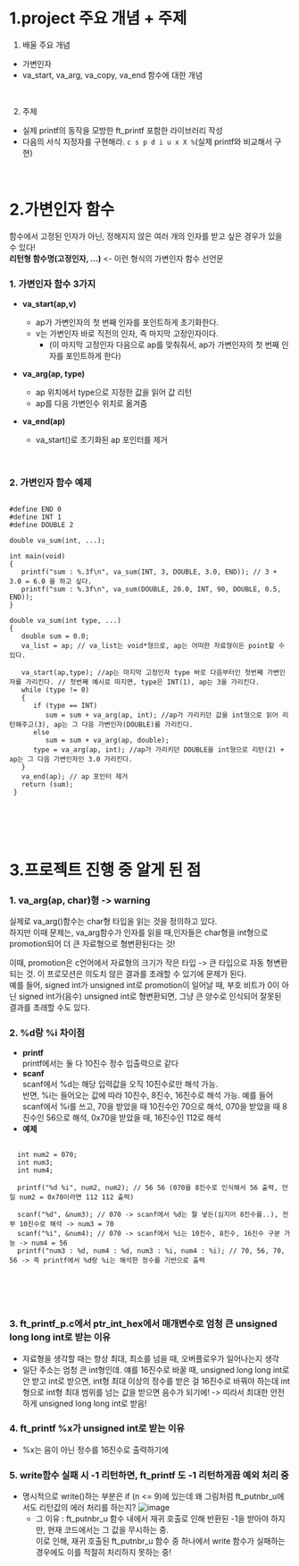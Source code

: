 1.project 주요 개념 + 주제
=================

1. 배울 주요 개념
- 가변인자
- va_start, va_arg, va_copy, va_end 함수에 대한 개념
</br>
   
2. 주제
- 실제 printf의 동작을 모방한 ft_printf 포함한 라이브러리 작성
- 다음의 서식 지정자를 구현해라. `c s p d i u x X %`(실제 printf와 비교해서 구현)
</br>

2.가변인자 함수 
==========
함수에서 고정된 인자가 아닌, 정해지지 않은 여러 개의 인자를 받고 싶은 경우가 있을 수 있다! </br> 
**리턴형 함수명(고정인자, ...)** <- 이런 형식의 가변인자 함수 선언문
### 1. 가변인자 함수 3가지
- **va_start(ap,v)**
   - ap가 가변인자의 첫 번째 인자를 포인트하게 초기화한다.
   - v는 가변인자 바로 직전의 인자, 즉 마지막 고정인자이다. 
      - (이 마지막 고정인자 다음으로 ap를 맞춰줘서, ap가 가변인자의 첫 번째 인자를 포인트하게 한다)

- **va_arg(ap, type)**
   - ap 위치에서 type으로 지정한 값을 읽어 값 리턴
   - ap를 다음 가변인수 위치로 옮겨줌
- **va_end(ap)**
   - va_start()로 초기화된 ap 포인터를 제거
</br>

### 2. 가변인자 함수 예제
<pre>
<code>
#define END 0
#define INT 1
#define DOUBLE 2

double va_sum(int, ...);

int main(void)
{
   printf("sum : %.3f\n", va_sum(INT, 3, DOUBLE, 3.0, END)); // 3 + 3.0 = 6.0 을 하고 싶다.
   printf("sum : %.3f\n", va_sum(DOUBLE, 20.0, INT, 90, DOUBLE, 0.5, END)); 
}

double va_sum(int type, ...)
{
   double sum = 0.0;
   va_list = ap; // va_list는 void*형으로, ap는 어떠한 자료형이든 point할 수 있다.
   
   va_start(ap,type); //ap는 마지막 고정인자 type 바로 다음부터인 첫번째 가변인자를 가리킨다. // 첫번째 예시로 따지면, type은 INT(1), ap는 3을 가리킨다.
   while (type != 0)
   {
      if (type == INT)
         sum = sum + va_arg(ap, int); //ap가 가리키던 값을 int형으로 읽어 리턴해주고(3), ap는 그 다음 가변인자(DOUBLE)를 가리킨다.
      else
         sum = sum + va_arg(ap, double);
      type = va_arg(ap, int); //ap가 가리키던 DOUBLE을 int형으로 리턴(2) + ap는 그 다음 가변인자인 3.0 가리킨다.
   }
   va_end(ap); // ap 포인터 제거
   return (sum);
 }
 </pre>
 </code>
 
 </br>
 
 3.프로젝트 진행 중 알게 된 점
 ==========
 ### 1. va_arg(ap, char)형 -> warning
 실제로 va_arg()함수는 char형 타입을 읽는 것을 정의하고 있다. </br>
 하지만 이때 문제는, va_arg함수가 인자를 읽을 때,인자들은 char형을 int형으로 promotion되어 더 큰 자료형으로 형변환된다는 것!</br>
 
 이때, promotion은 c언어에서 자료형의 크기가 작은 타입 -> 큰 타입으로 자동 형변환되는 것. 이 프로모션은 의도치 않은 결과를 초래할 수
 있기에 문제가 된다. </br>
 예를 들어, signed int가 unsigned int로 promotion이 일어날 때, 부호 비트가 0이 아닌 signed int가(음수) unsigned int로
 형변환되면, 그냥 큰 양수로 인식되어 잘못된 결과를 초래할 수도 있다.
 </br>
 
 ### 2. %d랑 %i 차이점
 - **printf** </br>
   printf에서는 둘 다 10진수 정수 입출력으로 같다
 - **scanf** </br>
   scanf에서 %d는 해당 입력값을 오직 10진수로만 해석 가능. </br>
   반면, %i는 들어오는 값에 따라 10진수, 8진수, 16진수로 해석 가능. 예를 들어 scanf에서 %i를
   쓰고, 70을 받았을 때 10진수인 70으로 해석, 070을 받았을 때 8진수인 56으로 해석, 0x70을 받았을 때, 16진수인 112로 해석
 - **예제** </br>
  <pre>
  <code>
  int num2 = 070;
  int num3;
  int num4;
  
  printf("%d %i", num2, num2); // 56 56 (070을 8진수로 인식해서 56 출력, 만일 num2 = 0x70이라면 112 112 출력)
  
  scanf("%d", &num3); // 070 -> scanf에서 %d는 뭘 넣든(심지어 8진수를..), 전부 10진수로 해석 -> num3 = 70
  scanf("%i", &num4); // 070 -> scanf에서 %i는 10진수, 8진수, 16진수 구분 가능 -> num4 = 56
  printf("num3 : %d, num4 : %d, num3 : %i, num4 : %i); // 70, 56, 70, 56 -> 즉 printf에서 %d랑 %i는 해석한 정수를 기반으로 출력
  </pre>
  </code>
  </br>
 
 ### 3. ft_printf_p.c에서 ptr_int_hex에서 매개변수로 엄청 큰 unsigned long long int로 받는 이유
 - 자료형을 생각할 때는 항상 최대, 최소를 넘을 때, 오버플로우가 일어나는지 생각
 - 일단 주소는 엄청 큰 int형인데. 얘를 16진수로 바꿀 때, unsigned long long int로 안 받고 int로 받으면, int형 최대 이상의 정수를 받은 걸 16진수로 바꿔야 하는데
   int형으로 int형 최대 범위를 넘는 값을 받으면 음수가 되기에! -> 띠라서 최대한 안전하게 unsigned long long int로 받음!

### 4. ft_printf %x가 unsigned int로 받는 이유
- %x는 음이 아닌 정수를 16진수로 출력하기에

### 5. write함수 실패 시 -1 리턴하면, ft_printf 도 -1 리턴하게끔 예외 처리 중
- 명시적으로 write()하는 부분은 if (n <= 9)에 있는데 왜 그림처럼 ft_putnbr_u에서도 리턴값의 에러 처리를 하는지?
  ![image](https://github.com/minjikimkim2222/42seoul/assets/96869808/10d5ab65-a401-455d-bd4e-4a4b2244091e)
   - 그 이유 : ft_putnbr_u 함수 내에서 재귀 호출로 인해 반환된 -1을 받아야 하지만, 현재 코드에서는 그 값을 무시하는 중. <br>
   이로 인해, 재귀 호출된 ft_putnbr_u 함수 중 하나에서 write 함수가 실패하는 경우에도 이를 적절히 처리하지 못하는 중!


  






